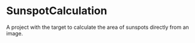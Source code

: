 # SunspotCalculation
A project with the target to calculate the area of sunspots directly from an image.
